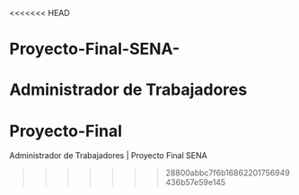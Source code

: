 <<<<<<< HEAD
# Proyecto-Final-SENA-
Administrador de Trabajadores
=======
# Proyecto-Final
Administrador de Trabajadores | Proyecto Final SENA
>>>>>>> 28800abbc7f6b16862201756949436b57e59e145
